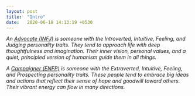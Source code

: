 ```yaml
---
layout: post
title:  "Intro"
date:   2020-06-18 14:13:19 +0530
---
```



<em>An [Advocate (INFJ)](https://www.16personalities.com/infj-personality) is someone with the Introverted, Intuitive, Feeling, and Judging personality traits. They tend to approach life with deep thoughtfulness and imagination. Their inner vision, personal values, and a quiet, principled version of humanism guide them in all things. </em>

<em> A [Campaigner (ENFP)](https://www.16personalities.com/enfp-personality) is someone with the Extraverted, Intuitive, Feeling, and Prospecting personality traits. These people tend to embrace big ideas and actions that reflect their sense of hope and goodwill toward others. Their vibrant energy can flow in many directions. </em>

 
